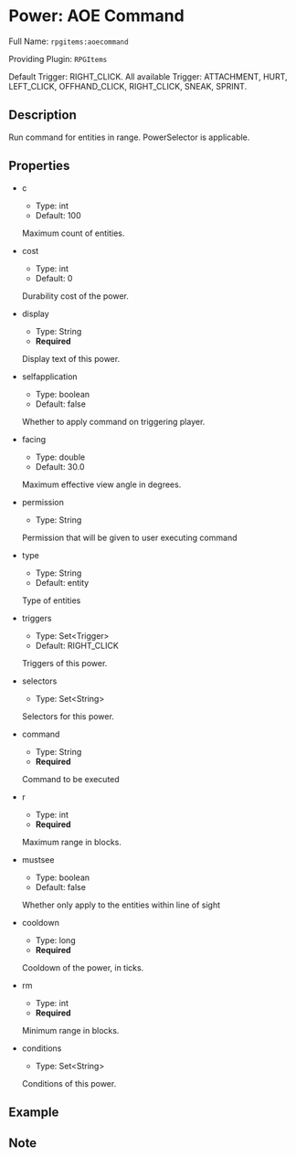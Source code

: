 # Power: AOE Command

<!-- This file is generated ingame by `/rpgitem gen-wiki`. -->
<!-- Please only edit between "beginCustomXXXX" and "endCustomXXXX".  -->
<!-- If you want to edit description of this power or property, -->
<!-- please edit corresponding section in "resources/lang/en_US.yml" -->

Full Name: `rpgitems:aoecommand`

Providing Plugin: `RPGItems`

Default Trigger: RIGHT_CLICK.
All available Trigger: ATTACHMENT, HURT, LEFT_CLICK, OFFHAND_CLICK, RIGHT_CLICK, SNEAK, SPRINT.

<!-- beginCustomHeader -->
<!-- endCustomHeader -->

## Description

Run command for entities in range. PowerSelector is applicable.
<!-- beginCustomDescription -->
<!-- endCustomDescription -->

## Properties

* c

  * Type: int
  * Default: 100

  Maximum count of entities.

* cost

  * Type: int
  * Default: 0

  Durability cost of the power.

* display

  * Type: String
  * **Required**

  Display text of this power.

* selfapplication

  * Type: boolean
  * Default: false

  Whether to apply command on triggering player.

* facing

  * Type: double
  * Default: 30.0

  Maximum effective view angle in degrees.

* permission

  * Type: String

  Permission that will be given to user executing command

* type

  * Type: String
  * Default: entity

  Type of entities

* triggers

  * Type: Set&lt;Trigger&gt;
  * Default: RIGHT_CLICK

  Triggers of this power.

* selectors

  * Type: Set&lt;String&gt;

  Selectors for this power.

* command

  * Type: String
  * **Required**

  Command to be executed

* r

  * Type: int
  * **Required**

  Maximum range in blocks.

* mustsee

  * Type: boolean
  * Default: false

  Whether only apply to the entities within line of sight

* cooldown

  * Type: long
  * **Required**

  Cooldown of the power, in ticks.

* rm

  * Type: int
  * **Required**

  Minimum range in blocks.

* conditions

  * Type: Set&lt;String&gt;

  Conditions of this power.

<!-- beginCustomProperties -->
<!-- endCustomProperties -->

## Example

<!-- beginCustomExample -->
<!-- endCustomExample -->

## Note

<!-- beginCustomNote -->
<!-- endCustomNote -->